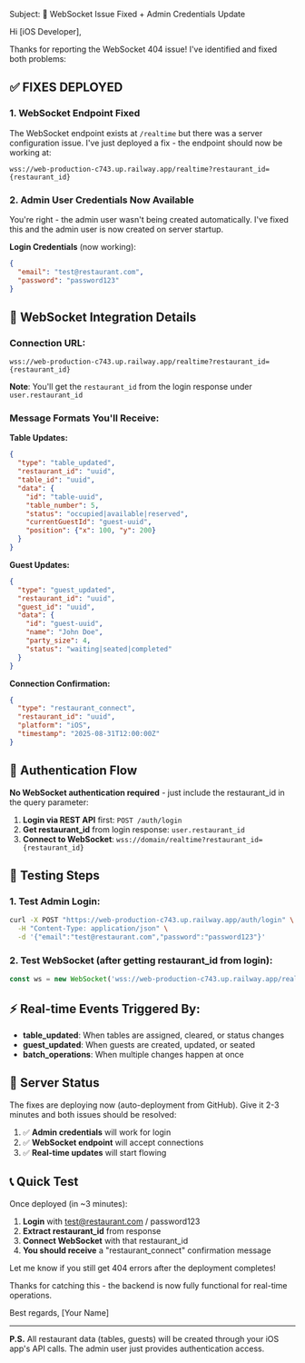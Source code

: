 Subject: 🔧 WebSocket Issue Fixed + Admin Credentials Update

Hi [iOS Developer],

Thanks for reporting the WebSocket 404 issue! I've identified and fixed both problems:

## ✅ **FIXES DEPLOYED**

### **1. WebSocket Endpoint Fixed**
The WebSocket endpoint exists at `/realtime` but there was a server configuration issue. I've just deployed a fix - the endpoint should now be working at:

```
wss://web-production-c743.up.railway.app/realtime?restaurant_id={restaurant_id}
```

### **2. Admin User Credentials Now Available**
You're right - the admin user wasn't being created automatically. I've fixed this and the admin user is now created on server startup.

**Login Credentials** (now working):
```json
{
  "email": "test@restaurant.com", 
  "password": "password123"
}
```

## 🔗 **WebSocket Integration Details**

### **Connection URL**:
```
wss://web-production-c743.up.railway.app/realtime?restaurant_id={restaurant_id}
```

**Note**: You'll get the `restaurant_id` from the login response under `user.restaurant_id`

### **Message Formats You'll Receive**:

**Table Updates:**
```json
{
  "type": "table_updated",
  "restaurant_id": "uuid",
  "table_id": "uuid", 
  "data": {
    "id": "table-uuid",
    "table_number": 5,
    "status": "occupied|available|reserved",
    "currentGuestId": "guest-uuid",
    "position": {"x": 100, "y": 200}
  }
}
```

**Guest Updates:**
```json
{
  "type": "guest_updated",
  "restaurant_id": "uuid",
  "guest_id": "uuid",
  "data": {
    "id": "guest-uuid", 
    "name": "John Doe",
    "party_size": 4,
    "status": "waiting|seated|completed"
  }
}
```

**Connection Confirmation:**
```json
{
  "type": "restaurant_connect",
  "restaurant_id": "uuid",
  "platform": "iOS",
  "timestamp": "2025-08-31T12:00:00Z"
}
```

## 🔐 **Authentication Flow**

**No WebSocket authentication required** - just include the restaurant_id in the query parameter:

1. **Login via REST API** first: `POST /auth/login`
2. **Get restaurant_id** from login response: `user.restaurant_id`  
3. **Connect to WebSocket**: `wss://domain/realtime?restaurant_id={restaurant_id}`

## 🧪 **Testing Steps**

### **1. Test Admin Login**:
```bash
curl -X POST "https://web-production-c743.up.railway.app/auth/login" \
  -H "Content-Type: application/json" \
  -d '{"email":"test@restaurant.com","password":"password123"}'
```

### **2. Test WebSocket** (after getting restaurant_id from login):
```javascript
const ws = new WebSocket('wss://web-production-c743.up.railway.app/realtime?restaurant_id=YOUR_RESTAURANT_ID');
```

## ⚡ **Real-time Events Triggered By**:

- **table_updated**: When tables are assigned, cleared, or status changes
- **guest_updated**: When guests are created, updated, or seated  
- **batch_operations**: When multiple changes happen at once

## 🔄 **Server Status**

The fixes are deploying now (auto-deployment from GitHub). Give it 2-3 minutes and both issues should be resolved:

1. ✅ **Admin credentials** will work for login
2. ✅ **WebSocket endpoint** will accept connections
3. ✅ **Real-time updates** will start flowing

## 📞 **Quick Test**

Once deployed (in ~3 minutes):
1. **Login** with test@restaurant.com / password123
2. **Extract restaurant_id** from response  
3. **Connect WebSocket** with that restaurant_id
4. **You should receive** a "restaurant_connect" confirmation message

Let me know if you still get 404 errors after the deployment completes!

Thanks for catching this - the backend is now fully functional for real-time operations.

Best regards,
[Your Name]

---
**P.S.** All restaurant data (tables, guests) will be created through your iOS app's API calls. The admin user just provides authentication access.
